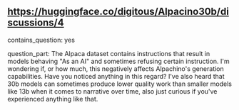 ## https://huggingface.co/digitous/Alpacino30b/discussions/4

contains_question: yes

question_part: The Alpaca dataset contains instructions that result in models behaving "As an AI" and sometimes refusing certain instruction.  I'm wondering if, or how much, this negatively affects Alpachino's generation capabilities.  Have you noticed anything in this regard? I've also heard that 30b models can sometimes produce lower quality work than smaller models like 13b when it comes to narrative over time, also just curious if you've experienced anything like that.
